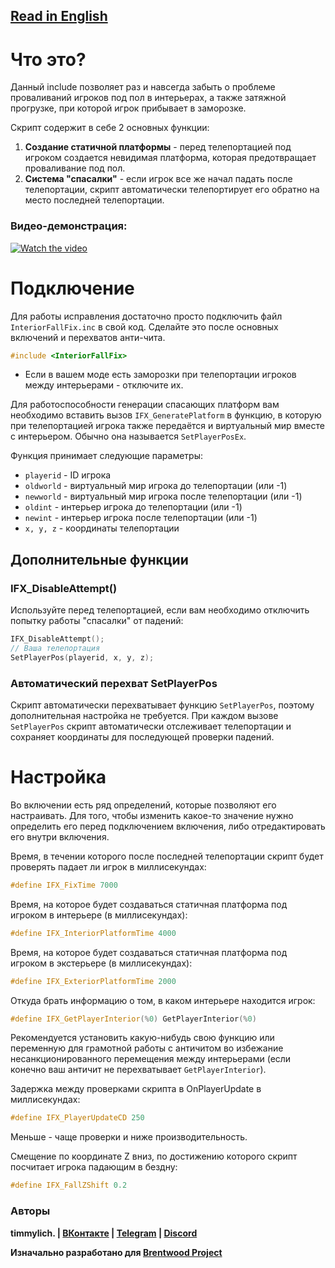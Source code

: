 ﻿## [Read in English](README.md)

# Что это?

Данный include позволяет раз и навсегда забыть о проблеме проваливаний игроков под пол в интерьерах, а также затяжной прогрузке, при которой игрок прибывает в заморозке.

Скрипт содержит в себе 2 основных функции:
1. **Создание статичной платформы** - перед телепортацией под игроком создается невидимая платформа, которая предотвращает проваливание под пол.
2. **Система "спасалки"** - если игрок все же начал падать после телепортации, скрипт автоматически телепортирует его обратно на место последней телепортации.

### Видео-демонстрация:
[![Watch the video](https://img.youtube.com/vi/mz9TV2BE4ww/maxresdefault.jpg)](https://youtu.be/mz9TV2BE4ww)

# Подключение

Для работы исправления достаточно просто подключить файл `InteriorFallFix.inc` в свой код.
Сделайте это после основных включений и перехватов анти-чита.
```cpp
#include <InteriorFallFix>
```

- Если в вашем моде есть заморозки при телепортации игроков между интерьерами - отключите их.

Для работоспособности генерации спасающих платформ вам необходимо вставить вызов `IFX_GeneratePlatform` в функцию, в которую при телепортацией игрока также передаётся и виртуальный мир вместе с интерьером. Обычно она называется `SetPlayerPosEx`.

Функция принимает следующие параметры:
- `playerid` - ID игрока
- `oldworld` - виртуальный мир игрока до телепортации (или -1)
- `newworld` - виртуальный мир игрока после телепортации (или -1)
- `oldint` - интерьер игрока до телепортации (или -1)
- `newint` - интерьер игрока после телепортации (или -1)
- `x, y, z` - координаты телепортации

## Дополнительные функции

### IFX_DisableAttempt()
Используйте перед телепортацией, если вам необходимо отключить попытку работы "спасалки" от падений:
```cpp
IFX_DisableAttempt();
// Ваша телепортация
SetPlayerPos(playerid, x, y, z);
```

### Автоматический перехват SetPlayerPos
Скрипт автоматически перехватывает функцию `SetPlayerPos`, поэтому дополнительная настройка не требуется. При каждом вызове `SetPlayerPos` скрипт автоматически отслеживает телепортации и сохраняет координаты для последующей проверки падений.

# Настройка
Во включении есть ряд определений, которые позволяют его настраивать.
Для того, чтобы изменить какое-то значение нужно определить его перед подключением включения, либо отредактировать его внутри включения.

Время, в течении которого после последней телепортации скрипт будет проверять падает ли игрок в миллисекундах:
```cpp
#define IFX_FixTime 7000
```

Время, на которое будет создаваться статичная платформа под игроком в интерьере (в миллисекундах):
```cpp
#define IFX_InteriorPlatformTime 4000
```

Время, на которое будет создаваться статичная платформа под игроком в экстерьере (в миллисекундах):
```cpp
#define IFX_ExteriorPlatformTime 2000
```

Откуда брать информацию о том, в каком интерьере находится игрок:
```cpp
#define IFX_GetPlayerInterior(%0) GetPlayerInterior(%0)
```
Рекомендуется установить какую-нибудь свою функцию или переменную для грамотной работы с античитом во избежание несанкционированного перемещения между интерьерами (если конечно ваш античит не перехватывает `GetPlayerInterior`).

Задержка между проверками скрипта в OnPlayerUpdate в миллисекундах:
```cpp
#define IFX_PlayerUpdateCD 250
```
Меньше - чаще проверки и ниже производительность.

Смещение по координате Z вниз, по достижению которого скрипт посчитает игрока падающим в бездну:
```cpp
#define IFX_FallZShift 0.2
```

### Авторы


**timmylich. | [ВКонтакте](vk.com/timmylich) | [Telegram](t.me/timmylich) | [Discord](http://discordapp.com/users/523177185062682685)**

**Изначально разработано для [Brentwood Project](bw-p.ru)**